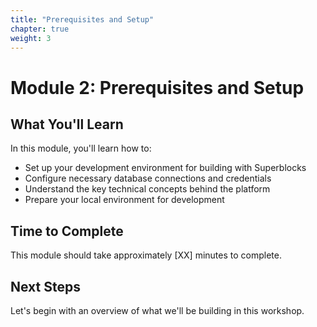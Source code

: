 ```yaml
---
title: "Prerequisites and Setup"
chapter: true
weight: 3
---
```


# Module 2: Prerequisites and Setup

## What You'll Learn

In this module, you'll learn how to:

- Set up your development environment for building with Superblocks
- Configure necessary database connections and credentials
- Understand the key technical concepts behind the platform
- Prepare your local environment for development

## Time to Complete
This module should take approximately [XX] minutes to complete.

## Next Steps

Let's begin with an overview of what we'll be building in this workshop.
